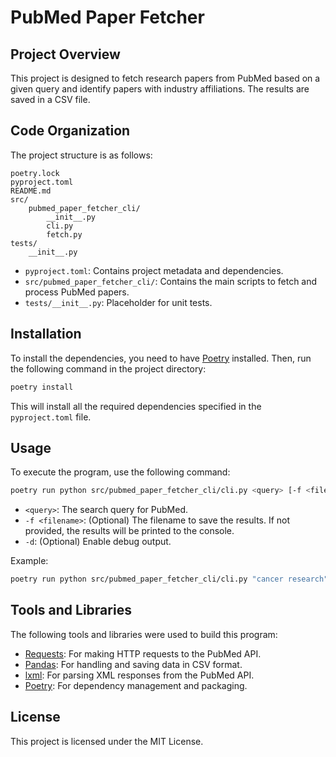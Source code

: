 # PubMed Paper Fetcher

## Project Overview

This project is designed to fetch research papers from PubMed based on a given query and identify papers with industry affiliations. The results are saved in a CSV file.

## Code Organization

The project structure is as follows:

```
poetry.lock
pyproject.toml
README.md
src/
    pubmed_paper_fetcher_cli/
        __init__.py
        cli.py
        fetch.py
tests/
    __init__.py
```

- `pyproject.toml`: Contains project metadata and dependencies.
- `src/pubmed_paper_fetcher_cli/`: Contains the main scripts to fetch and process PubMed papers.
- `tests/__init__.py`: Placeholder for unit tests.

## Installation

To install the dependencies, you need to have [Poetry](https://python-poetry.org/) installed. Then, run the following command in the project directory:

```sh
poetry install
```

This will install all the required dependencies specified in the `pyproject.toml` file.

## Usage

To execute the program, use the following command:

```sh
poetry run python src/pubmed_paper_fetcher_cli/cli.py <query> [-f <filename>] [-d]
```

- `<query>`: The search query for PubMed.
- `-f <filename>`: (Optional) The filename to save the results. If not provided, the results will be printed to the console.
- `-d`: (Optional) Enable debug output.

Example:

```sh
poetry run python src/pubmed_paper_fetcher_cli/cli.py "cancer research" -f results.csv -d
```

## Tools and Libraries

The following tools and libraries were used to build this program:

- [Requests](https://docs.python-requests.org/en/latest/): For making HTTP requests to the PubMed API.
- [Pandas](https://pandas.pydata.org/): For handling and saving data in CSV format.
- [lxml](https://lxml.de/): For parsing XML responses from the PubMed API.
- [Poetry](https://python-poetry.org/): For dependency management and packaging.

## License

This project is licensed under the MIT License.
